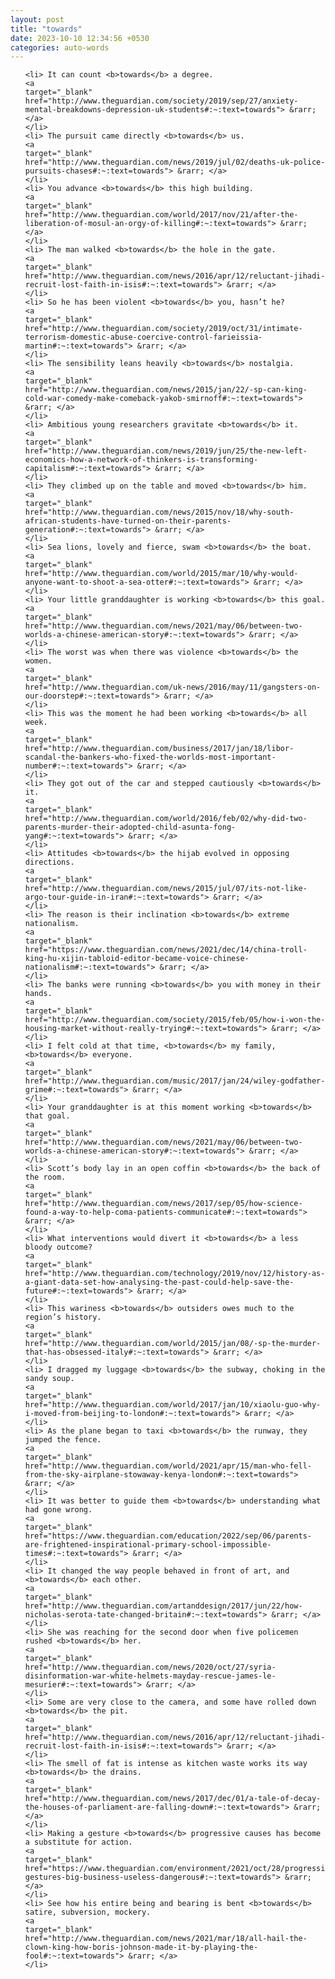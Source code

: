 ```yaml
---
layout: post
title: "towards"
date: 2023-10-10 12:34:56 +0530
categories: auto-words
---
```

<ol>

    <li> It can count <b>towards</b> a degree.
    <a 
    target="_blank" 
    href="http://www.theguardian.com/society/2019/sep/27/anxiety-mental-breakdowns-depression-uk-students#:~:text=towards"> &rarr; </a>
    </li>
    <li> The pursuit came directly <b>towards</b> us.
    <a 
    target="_blank" 
    href="http://www.theguardian.com/news/2019/jul/02/deaths-uk-police-pursuits-chases#:~:text=towards"> &rarr; </a>
    </li>
    <li> You advance <b>towards</b> this high building.
    <a 
    target="_blank" 
    href="http://www.theguardian.com/world/2017/nov/21/after-the-liberation-of-mosul-an-orgy-of-killing#:~:text=towards"> &rarr; </a>
    </li>
    <li> The man walked <b>towards</b> the hole in the gate.
    <a 
    target="_blank" 
    href="http://www.theguardian.com/news/2016/apr/12/reluctant-jihadi-recruit-lost-faith-in-isis#:~:text=towards"> &rarr; </a>
    </li>
    <li> So he has been violent <b>towards</b> you, hasn’t he?
    <a 
    target="_blank" 
    href="http://www.theguardian.com/society/2019/oct/31/intimate-terrorism-domestic-abuse-coercive-control-farieissia-martin#:~:text=towards"> &rarr; </a>
    </li>
    <li> The sensibility leans heavily <b>towards</b> nostalgia.
    <a 
    target="_blank" 
    href="http://www.theguardian.com/news/2015/jan/22/-sp-can-king-cold-war-comedy-make-comeback-yakob-smirnoff#:~:text=towards"> &rarr; </a>
    </li>
    <li> Ambitious young researchers gravitate <b>towards</b> it.
    <a 
    target="_blank" 
    href="http://www.theguardian.com/news/2019/jun/25/the-new-left-economics-how-a-network-of-thinkers-is-transforming-capitalism#:~:text=towards"> &rarr; </a>
    </li>
    <li> They climbed up on the table and moved <b>towards</b> him.
    <a 
    target="_blank" 
    href="http://www.theguardian.com/news/2015/nov/18/why-south-african-students-have-turned-on-their-parents-generation#:~:text=towards"> &rarr; </a>
    </li>
    <li> Sea lions, lovely and fierce, swam <b>towards</b> the boat.
    <a 
    target="_blank" 
    href="http://www.theguardian.com/world/2015/mar/10/why-would-anyone-want-to-shoot-a-sea-otter#:~:text=towards"> &rarr; </a>
    </li>
    <li> Your little granddaughter is working <b>towards</b> this goal.
    <a 
    target="_blank" 
    href="http://www.theguardian.com/news/2021/may/06/between-two-worlds-a-chinese-american-story#:~:text=towards"> &rarr; </a>
    </li>
    <li> The worst was when there was violence <b>towards</b> the women.
    <a 
    target="_blank" 
    href="http://www.theguardian.com/uk-news/2016/may/11/gangsters-on-our-doorstep#:~:text=towards"> &rarr; </a>
    </li>
    <li> This was the moment he had been working <b>towards</b> all week.
    <a 
    target="_blank" 
    href="http://www.theguardian.com/business/2017/jan/18/libor-scandal-the-bankers-who-fixed-the-worlds-most-important-number#:~:text=towards"> &rarr; </a>
    </li>
    <li> They got out of the car and stepped cautiously <b>towards</b> it.
    <a 
    target="_blank" 
    href="http://www.theguardian.com/world/2016/feb/02/why-did-two-parents-murder-their-adopted-child-asunta-fong-yang#:~:text=towards"> &rarr; </a>
    </li>
    <li> Attitudes <b>towards</b> the hijab evolved in opposing directions.
    <a 
    target="_blank" 
    href="http://www.theguardian.com/news/2015/jul/07/its-not-like-argo-tour-guide-in-iran#:~:text=towards"> &rarr; </a>
    </li>
    <li> The reason is their inclination <b>towards</b> extreme nationalism.
    <a 
    target="_blank" 
    href="https://www.theguardian.com/news/2021/dec/14/china-troll-king-hu-xijin-tabloid-editor-became-voice-chinese-nationalism#:~:text=towards"> &rarr; </a>
    </li>
    <li> The banks were running <b>towards</b> you with money in their hands.
    <a 
    target="_blank" 
    href="http://www.theguardian.com/society/2015/feb/05/how-i-won-the-housing-market-without-really-trying#:~:text=towards"> &rarr; </a>
    </li>
    <li> I felt cold at that time, <b>towards</b> my family, <b>towards</b> everyone.
    <a 
    target="_blank" 
    href="http://www.theguardian.com/music/2017/jan/24/wiley-godfather-grime#:~:text=towards"> &rarr; </a>
    </li>
    <li> Your granddaughter is at this moment working <b>towards</b> that goal.
    <a 
    target="_blank" 
    href="http://www.theguardian.com/news/2021/may/06/between-two-worlds-a-chinese-american-story#:~:text=towards"> &rarr; </a>
    </li>
    <li> Scott’s body lay in an open coffin <b>towards</b> the back of the room.
    <a 
    target="_blank" 
    href="http://www.theguardian.com/news/2017/sep/05/how-science-found-a-way-to-help-coma-patients-communicate#:~:text=towards"> &rarr; </a>
    </li>
    <li> What interventions would divert it <b>towards</b> a less bloody outcome?
    <a 
    target="_blank" 
    href="http://www.theguardian.com/technology/2019/nov/12/history-as-a-giant-data-set-how-analysing-the-past-could-help-save-the-future#:~:text=towards"> &rarr; </a>
    </li>
    <li> This wariness <b>towards</b> outsiders owes much to the region’s history.
    <a 
    target="_blank" 
    href="http://www.theguardian.com/world/2015/jan/08/-sp-the-murder-that-has-obsessed-italy#:~:text=towards"> &rarr; </a>
    </li>
    <li> I dragged my luggage <b>towards</b> the subway, choking in the sandy soup.
    <a 
    target="_blank" 
    href="http://www.theguardian.com/world/2017/jan/10/xiaolu-guo-why-i-moved-from-beijing-to-london#:~:text=towards"> &rarr; </a>
    </li>
    <li> As the plane began to taxi <b>towards</b> the runway, they jumped the fence.
    <a 
    target="_blank" 
    href="http://www.theguardian.com/world/2021/apr/15/man-who-fell-from-the-sky-airplane-stowaway-kenya-london#:~:text=towards"> &rarr; </a>
    </li>
    <li> It was better to guide them <b>towards</b> understanding what had gone wrong.
    <a 
    target="_blank" 
    href="https://www.theguardian.com/education/2022/sep/06/parents-are-frightened-inspirational-primary-school-impossible-times#:~:text=towards"> &rarr; </a>
    </li>
    <li> It changed the way people behaved in front of art, and <b>towards</b> each other.
    <a 
    target="_blank" 
    href="http://www.theguardian.com/artanddesign/2017/jun/22/how-nicholas-serota-tate-changed-britain#:~:text=towards"> &rarr; </a>
    </li>
    <li> She was reaching for the second door when five policemen rushed <b>towards</b> her.
    <a 
    target="_blank" 
    href="http://www.theguardian.com/news/2020/oct/27/syria-disinformation-war-white-helmets-mayday-rescue-james-le-mesurier#:~:text=towards"> &rarr; </a>
    </li>
    <li> Some are very close to the camera, and some have rolled down <b>towards</b> the pit.
    <a 
    target="_blank" 
    href="http://www.theguardian.com/news/2016/apr/12/reluctant-jihadi-recruit-lost-faith-in-isis#:~:text=towards"> &rarr; </a>
    </li>
    <li> The smell of fat is intense as kitchen waste works its way <b>towards</b> the drains.
    <a 
    target="_blank" 
    href="http://www.theguardian.com/news/2017/dec/01/a-tale-of-decay-the-houses-of-parliament-are-falling-down#:~:text=towards"> &rarr; </a>
    </li>
    <li> Making a gesture <b>towards</b> progressive causes has become a substitute for action.
    <a 
    target="_blank" 
    href="https://www.theguardian.com/environment/2021/oct/28/progressive-gestures-big-business-useless-dangerous#:~:text=towards"> &rarr; </a>
    </li>
    <li> See how his entire being and bearing is bent <b>towards</b> satire, subversion, mockery.
    <a 
    target="_blank" 
    href="http://www.theguardian.com/news/2021/mar/18/all-hail-the-clown-king-how-boris-johnson-made-it-by-playing-the-fool#:~:text=towards"> &rarr; </a>
    </li>